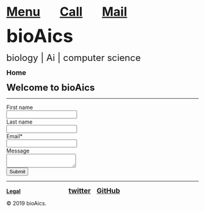 <strong><font size="6"><a href="https://bioaics.github.io/menu">Menu</a></font></strong>&nbsp;&nbsp;&nbsp;&nbsp;&nbsp;&nbsp;&nbsp;&nbsp;&nbsp;&nbsp;&nbsp;&nbsp;
<strong><font size="6"><a href="tel:+31685842325">Call</a></font></strong>&nbsp;&nbsp;&nbsp;&nbsp;&nbsp;&nbsp;&nbsp;&nbsp;&nbsp;&nbsp;&nbsp;&nbsp;
<strong><font size="6"><a href="mailto:bioaics.x@gmail.com">Mail</a></font></strong>

<p><strong><font size="7">bioAics</font></strong><p>
<p><font size="5">biology | Ai | computer science</font></p>
<p><strong><font size="4">Home</font></strong></P>
<p><strong><font size="5">Welcome to bioAics</font></strong></P>
<hr>
<body><div id="error-container" class="container"></div><div id="form-container" class="container"><div id="standalone-form"><form novalidate="" accept-charset="UTF-8" action="https://forms.hsforms.com/submissions/v3/public/submit/formsnext/multipart/6348461/478be260-a451-4fa8-8df7-ad2b8b571bf5" enctype="multipart/form-data" id="hsForm_478be260-a451-4fa8-8df7-ad2b8b571bf5" method="POST" class="hs-form stacked hs-form-private hsForm_478be260-a451-4fa8-8df7-ad2b8b571bf5 hs-form-478be260-a451-4fa8-8df7-ad2b8b571bf5 hs-form-478be260-a451-4fa8-8df7-ad2b8b571bf5_0b058a8e-765b-4667-a583-7f73d99dc4dd" data-form-id="478be260-a451-4fa8-8df7-ad2b8b571bf5" data-portal-id="6348461" target="target_iframe_478be260-a451-4fa8-8df7-ad2b8b571bf5" data-reactid=".hbspt-forms-0"><div class="hs_firstname hs-firstname hs-fieldtype-text field hs-form-field" data-reactid=".hbspt-forms-0.1:$0"><label id="label-firstname-478be260-a451-4fa8-8df7-ad2b8b571bf5" class="" placeholder="Enter your First name" for="firstname-478be260-a451-4fa8-8df7-ad2b8b571bf5" data-reactid=".hbspt-forms-0.1:$0.0"><span data-reactid=".hbspt-forms-0.1:$0.0.0">First name</span></label><legend class="hs-field-desc" style="display:none;" data-reactid=".hbspt-forms-0.1:$0.1"></legend><div class="input" data-reactid=".hbspt-forms-0.1:$0.$firstname"><input id="firstname-478be260-a451-4fa8-8df7-ad2b8b571bf5" class="hs-input" type="text" name="firstname" value="" placeholder="" autocomplete="given-name" data-reactid=".hbspt-forms-0.1:$0.$firstname.0"></div></div><div class="hs_lastname hs-lastname hs-fieldtype-text field hs-form-field" data-reactid=".hbspt-forms-0.1:$1"><label id="label-lastname-478be260-a451-4fa8-8df7-ad2b8b571bf5" class="" placeholder="Enter your Last name" for="lastname-478be260-a451-4fa8-8df7-ad2b8b571bf5" data-reactid=".hbspt-forms-0.1:$1.0"><span data-reactid=".hbspt-forms-0.1:$1.0.0">Last name</span></label><legend class="hs-field-desc" style="display:none;" data-reactid=".hbspt-forms-0.1:$1.1"></legend><div class="input" data-reactid=".hbspt-forms-0.1:$1.$lastname"><input id="lastname-478be260-a451-4fa8-8df7-ad2b8b571bf5" class="hs-input" type="text" name="lastname" value="" placeholder="" autocomplete="family-name" data-reactid=".hbspt-forms-0.1:$1.$lastname.0"></div></div><div class="hs_email hs-email hs-fieldtype-text field hs-form-field" data-reactid=".hbspt-forms-0.1:$2"><label id="label-email-478be260-a451-4fa8-8df7-ad2b8b571bf5" class="" placeholder="Enter your Email" for="email-478be260-a451-4fa8-8df7-ad2b8b571bf5" data-reactid=".hbspt-forms-0.1:$2.0"><span data-reactid=".hbspt-forms-0.1:$2.0.0">Email</span><span class="hs-form-required" data-reactid=".hbspt-forms-0.1:$2.0.1">*</span></label><legend class="hs-field-desc" style="display:none;" data-reactid=".hbspt-forms-0.1:$2.1"></legend><div class="input" data-reactid=".hbspt-forms-0.1:$2.$email"><input id="email-478be260-a451-4fa8-8df7-ad2b8b571bf5" class="hs-input" type="email" name="email" required="" placeholder="" value="" autocomplete="email" data-reactid=".hbspt-forms-0.1:$2.$email.0"></div></div><div class="hs_message hs-message hs-fieldtype-textarea field hs-form-field" data-reactid=".hbspt-forms-0.1:$3"><label id="label-message-478be260-a451-4fa8-8df7-ad2b8b571bf5" class="" placeholder="Enter your Message" for="message-478be260-a451-4fa8-8df7-ad2b8b571bf5" data-reactid=".hbspt-forms-0.1:$3.0"><span data-reactid=".hbspt-forms-0.1:$3.0.0">Message</span></label><legend class="hs-field-desc" style="display:none;" data-reactid=".hbspt-forms-0.1:$3.1"></legend><div class="input" data-reactid=".hbspt-forms-0.1:$3.$message"><textarea id="message-478be260-a451-4fa8-8df7-ad2b8b571bf5" class="hs-input" name="message" placeholder="" data-reactid=".hbspt-forms-0.1:$3.$message.0"></textarea></div></div><noscript data-reactid=".hbspt-forms-0.2"></noscript><div class="hs_submit hs-submit" data-reactid=".hbspt-forms-0.5"><div class="hs-field-desc" style="display:none;" data-reactid=".hbspt-forms-0.5.0"></div><div class="actions" data-reactid=".hbspt-forms-0.5.1"><input type="submit" value="Submit" class="hs-button primary large" data-reactid=".hbspt-forms-0.5.1.0"></div></div><div class="hubspot-link__container sproket" data-reactid=".hbspt-forms-0.6"></div><input name="hs_context" type="hidden" value="{&quot;rumScriptExecuteTime&quot;:425.0350000220351,&quot;rumServiceResponseTime&quot;:576.4300000155345,&quot;rumFormRenderTime&quot;:6.905000016558915,&quot;rumTotalRenderTime&quot;:587.085000006482,&quot;rumTotalRequestTime&quot;:142.24999997531995,&quot;lang&quot;:&quot;en&quot;,&quot;pageUrl&quot;:&quot;https://share.hsforms.com/1R4viYKRRT6iN960ri1cb9Q3s2i5&quot;,&quot;source&quot;:&quot;FormsNext-static-3.357&quot;,&quot;timestamp&quot;:1567591377464,&quot;userAgent&quot;:&quot;Mozilla/5.0 (Windows NT 10.0; Win64; x64) AppleWebKit/537.36 (KHTML, like Gecko) Chrome/76.0.3809.132 Safari/537.36&quot;,&quot;originalEmbedContext&quot;:{&quot;portalId&quot;:&quot;6348461&quot;,&quot;formId&quot;:&quot;478be260-a451-4fa8-8df7-ad2b8b571bf5&quot;,&quot;target&quot;:&quot;#standalone-form&quot;,&quot;noShell&quot;:true},&quot;formTarget&quot;:&quot;#standalone-form&quot;,&quot;correlationId&quot;:&quot;7bb0e6d2-384f-48a5-85e8-9ccdff0c4cee&quot;,&quot;hutk&quot;:&quot;27d0ffcea66859b49562f4d7beef2ec2&quot;}" data-reactid=".hbspt-forms-0.7"><iframe name="target_iframe_478be260-a451-4fa8-8df7-ad2b8b571bf5" style="display:none;" data-reactid=".hbspt-forms-0.8"></iframe></form></div></div>
<script src="//static.hsappstatic.net/FormsNext/static-3.357/bundles/project_for_standalone_legacy.js" type="text/javascript"></script>
<script src="//static.hsappstatic.net/FormsNext/static-3.357/bundles/project_for_standalone.js" type="text/javascript"></script>
<script>var isLocal = window.location.host.indexOf('local.') > -1
var isQa = /hubspotqa|hsformsqa/.test(window.location.hostname)

var embedScript = document.createElement('script')
embedScript.type = 'text/javascript';
embedScript.onreadystatechange = function () {
  if (this.readyState == 'complete' || this.readyState == 'loaded') {
    window.renderStandalone();
  }
}
embedScript.onload = function() { window.renderStandalone(); }

if(isLocal){
  embedScript.src = '../FormsNext/static-3.357/bundles/project_for_test.js'
}else if (isQa) {
  embedScript.src = '//js.hsformsqa.net/forms/v2.js'
} else {
  embedScript.src = '//js.hsforms.net/forms/v2.js'
}
document.getElementsByTagName('head')[0].appendChild(embedScript);</script><script type="text/javascript" async="" defer="" src="https://js.hs-scripts.com/6348461.js"></script></body>
<hr>
<p><strong><a href="https://bioaics.github.io/legal">Legal</a></strong>&nbsp;&nbsp;&nbsp;&nbsp;&nbsp;&nbsp;&nbsp;&nbsp;&nbsp;&nbsp;&nbsp;&nbsp;&nbsp;&nbsp;&nbsp;&nbsp;&nbsp;&nbsp;&nbsp;&nbsp;&nbsp;&nbsp;&nbsp;&nbsp;&nbsp;&nbsp;&nbsp;&nbsp;&nbsp;&nbsp;&nbsp;&nbsp;<strong><font size="4"><a href="https://twitter.com/bioAics">twitter</a></font></strong>&nbsp;&nbsp;&nbsp;
<strong><font size="4"><a href="https://github.com/bioaics">GitHub</a></font></strong></P>
© 2019 bioAics.
